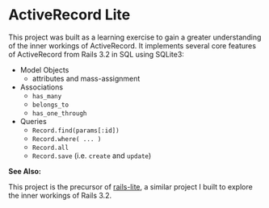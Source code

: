 # ActiveRecord Lite

This project was built as a learning exercise to gain a greater understanding of the inner workings of ActiveRecord. It implements several core features of ActiveRecord from Rails 3.2 in SQL using SQLite3:

- Model Objects
    - attributes and mass-assignment
- Associations
    - ```has_many```
    - ```belongs_to```
    - ```has_one_through```
- Queries
    - ```Record.find(params[:id])```
    - ```Record.where( ... )```
    - ```Record.all```
    - ```Record.save``` (i.e. ```create``` and ```update```)

**See Also:**

This project is the precursor of [rails-lite](http://github.com/wvandaal/rails-lite), a similar project I built to explore the inner workings of Rails 3.2.